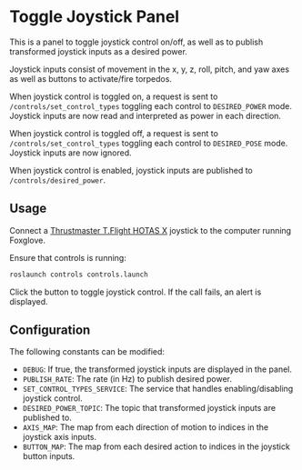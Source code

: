 # Toggle Joystick Panel
This is a panel to toggle joystick control on/off, as well as to publish transformed joystick inputs as a desired power.

Joystick inputs consist of movement in the x, y, z, roll, pitch, and yaw axes as well as buttons to activate/fire torpedos.

When joystick control is toggled on, a request is sent to `/controls/set_control_types` toggling each control to `DESIRED_POWER` mode. Joystick inputs are now read and interpreted as power in each direction.

When joystick control is toggled off, a request is sent to `/controls/set_control_types` toggling each control to `DESIRED_POSE` mode. Joystick inputs are now ignored.

When joystick control is enabled, joystick inputs are published to `/controls/desired_power`.

## Usage
Connect a [Thrustmaster T.Flight HOTAS X](https://www.thrustmaster.com/products/t-flight-hotas-x/) joystick to the computer running Foxglove.

Ensure that controls is running:
```bash
roslaunch controls controls.launch
```

Click the button to toggle joystick control. If the call fails, an alert is displayed.

## Configuration
The following constants can be modified:
- `DEBUG`: If true, the transformed joystick inputs are displayed in the panel.
- `PUBLISH_RATE`: The rate (in Hz) to publish desired power.
- `SET_CONTROL_TYPES_SERVICE`: The service that handles enabling/disabling joystick control.
- `DESIRED_POWER_TOPIC`: The topic that transformed joystick inputs are published to.
- `AXIS_MAP`: The map from each direction of motion to indices in the joystick axis inputs. 
- `BUTTON_MAP`: The map from each desired action to indices in the joystick button inputs.